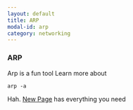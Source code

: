 ```yaml
---
layout: default
title: ARP
modal-id: arp
category: networking
---
```

### ARP
Arp is a fun tool
Learn more about
```
arp -a
```
Hah.
[New Page](NewPage.md) has everything you need
